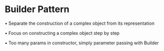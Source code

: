 # Builder Pattern

•	Separate the construction of a complex object from its representation

•	Focus on constructing a complex object step by step

•	Too many params in constructor, simply parameter passing with Builder
